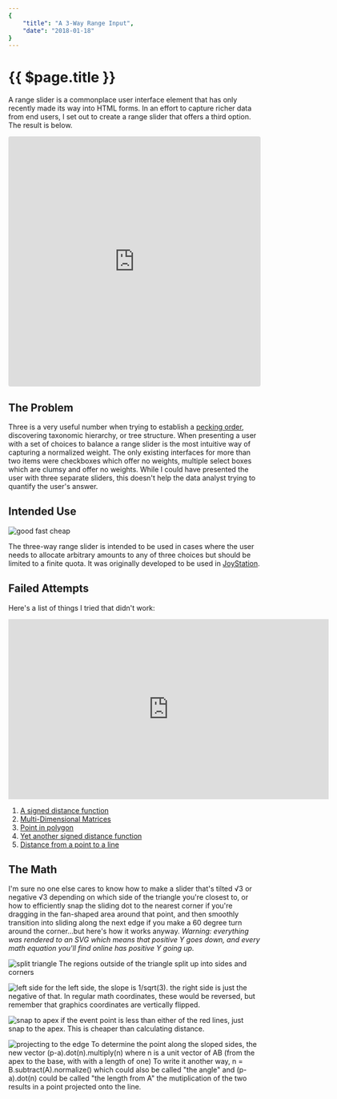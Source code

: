 ```yaml
---
{
	"title": "A 3-Way Range Input",
	"date": "2018-01-18"
}
---
```


# {{ $page.title }}

A range slider is a commonplace user interface element that has only recently made its way into HTML forms. In an effort to capture richer data from end users, I set out to create a range slider that offers a third option. The result is below.

<iframe src="https://codesandbox.io/embed/github/wraybowling/JoyStation/tree/master/" style="width:100%; height:500px; border:0; border-radius: 4px; overflow:hidden;" sandbox="allow-modals allow-forms allow-popups allow-scripts allow-same-origin"></iframe>

## The Problem
Three is a very useful number when trying to establish a [pecking order](https://en.wikipedia.org/wiki/Pecking_order), discovering taxonomic hierarchy, or tree structure. When presenting a user with a set of choices to balance a range slider is the most intuitive way of capturing a normalized weight. The only existing interfaces for more than two items were checkboxes which offer no weights, multiple select boxes which are clumsy and offer no weights. While I could have presented the user with three separate sliders, this doesn't help the data analyst trying to quantify the user's answer.

## Intended Use
![good fast cheap](./good-fast-cheap.jpg)

The three-way range slider is intended to be used in cases where the user needs to allocate arbitrary amounts to any of three choices but should be limited to a finite quota. It was originally developed to be used in [JoyStation](https://github.com/rcpl/JoyStation/).

## Failed Attempts
Here's a list of things I tried that didn't work:

<iframe width="640" height="360" frameborder="0" src="https://www.shadertoy.com/embed/Xl2yDW?gui=true&t=10&paused=true&muted=true" allowfullscreen></iframe>

1. [A signed distance function](https://www.shadertoy.com/view/Xl2yDW)
1. [Multi-Dimensional Matrices](http://mathjs.org/docs/datatypes/matrices.html)
1. [Point in polygon](http://blackpawn.com/texts/pointinpoly/default.html)
1. [Yet another signed distance function](http://thebookofshaders.com/edit.php?log=180118181551)
1. [Distance from a point to a line](https://en.wikipedia.org/wiki/Distance_from_a_point_to_a_line#Vector_formulation)

## The Math

I'm sure no one else cares to know how to make a slider that's tilted √3 or negative √3 depending on which side of the triangle you're closest to, or how to efficiently snap the sliding dot to the nearest corner if you're dragging in the fan-shaped area around that point, and then smoothly transition into sliding along the next edge if you make a 60 degree turn around the corner...but here's how it works anyway. *Warning: everything was rendered to an SVG which means that positive Y goes down, and every math equation you'll find online has positive Y going up.*

![split triangle](./IMG_1954.jpg)
The regions outside of the triangle split up into sides and corners

![left side](./IMG_1955.jpg)
for the left side, the slope is 1/sqrt(3). the right side is just the negative of that. In regular math coordinates, these would be reversed, but remember that graphics coordinates are vertically flipped.

![snap to apex](./IMG_1956.jpg)
if the event point is less than either of the red lines, just snap to the apex. This is cheaper than calculating distance.

![projecting to the edge](./IMG_1957.jpg)
To determine the point along the sloped sides, the new vector (p-a).dot(n).multiply(n) where n is a unit vector of AB (from the apex to the base, with with a length of one) To write it another way, n = B.subtract(A).normalize() which could also be called "the angle" and (p-a).dot(n) could be called "the length from A" the mutiplication of the two results in a point projected onto the line.
